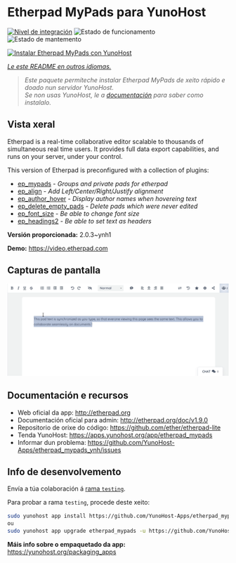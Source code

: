 <!--
NOTA: Este README foi creado automáticamente por <https://github.com/YunoHost/apps/tree/master/tools/readme_generator>
NON debe editarse manualmente.
-->

# Etherpad MyPads para YunoHost

[![Nivel de integración](https://dash.yunohost.org/integration/etherpad_mypads.svg)](https://dash.yunohost.org/appci/app/etherpad_mypads) ![Estado de funcionamento](https://ci-apps.yunohost.org/ci/badges/etherpad_mypads.status.svg) ![Estado de mantemento](https://ci-apps.yunohost.org/ci/badges/etherpad_mypads.maintain.svg)

[![Instalar Etherpad MyPads con YunoHost](https://install-app.yunohost.org/install-with-yunohost.svg)](https://install-app.yunohost.org/?app=etherpad_mypads)

*[Le este README en outros idiomas.](./ALL_README.md)*

> *Este paquete permíteche instalar Etherpad MyPads de xeito rápido e doado nun servidor YunoHost.*  
> *Se non usas YunoHost, le a [documentación](https://yunohost.org/install) para saber como instalalo.*

## Vista xeral

Etherpad is a real-time collaborative editor scalable to thousands of simultaneous real time users. It provides full data export capabilities, and runs on your server, under your control.

This version of Etherpad is preconfigured with a collection of plugins: 

- [ep_mypads](https://www.npmjs.com/package/ep_mypads) - *Groups and private pads for etherpad*
- [ep_align](https://www.npmjs.com/package/ep_align) - *Add Left/Center/Right/Justify alignment*
- [ep_author_hover](https://www.npmjs.com/package/ep_author_hover) - *Display author names when hovereing text*
- [ep_delete_empty_pads](https://www.npmjs.com/package/ep_delete_empty_pads) - *Delete pads which were never edited*
- [ep_font_size](https://www.npmjs.com/package/ep_font_size) - *Be able to change font size*
- [ep_headings2](https://www.npmjs.com/package/ep_headings2) - *Be able to set text as headers*



**Versión proporcionada:** 2.0.3~ynh1

**Demo:** <https://video.etherpad.com>

## Capturas de pantalla

![Captura de pantalla de Etherpad MyPads](./doc/screenshots/etherpad_demo.gif)

## Documentación e recursos

- Web oficial da app: <http://etherpad.org>
- Documentación oficial para admin: <http://etherpad.org/doc/v1.9.0>
- Repositorio de orixe do código: <https://github.com/ether/etherpad-lite>
- Tenda YunoHost: <https://apps.yunohost.org/app/etherpad_mypads>
- Informar dun problema: <https://github.com/YunoHost-Apps/etherpad_mypads_ynh/issues>

## Info de desenvolvemento

Envía a túa colaboración á [rama `testing`](https://github.com/YunoHost-Apps/etherpad_mypads_ynh/tree/testing).

Para probar a rama `testing`, procede deste xeito:

```bash
sudo yunohost app install https://github.com/YunoHost-Apps/etherpad_mypads_ynh/tree/testing --debug
ou
sudo yunohost app upgrade etherpad_mypads -u https://github.com/YunoHost-Apps/etherpad_mypads_ynh/tree/testing --debug
```

**Máis info sobre o empaquetado da app:** <https://yunohost.org/packaging_apps>

